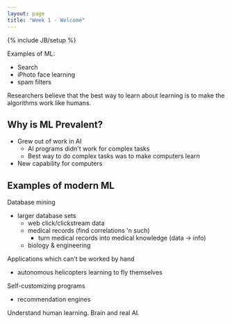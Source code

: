 ```yaml
---
layout: page
title: "Week 1 - Welcome"
---
```

{% include JB/setup %}

Examples of ML:

 - Search
 - iPhoto face learning
 - spam filters

Researchers believe that the best way to learn about learning is to make the
algorithms work like humans.

Why is ML Prevalent?
--------------------

 - Grew out of work in AI
   - AI programs didn't work for complex tasks
   - Best way to do complex tasks was to make computers learn
 - New capability for computers

Examples of modern ML
---------------------

Database mining
 - larger database sets
   - web click/clickstream data
   - medical records (find correlations 'n such)
     - turn medical records into medical knowledge (data -> info)
   - biology & engineering

Applications which can't be worked by hand
 - autonomous helicopters learning to fly themselves

Self-customizing programs
 - recommendation engines

Understand human learning. Brain and real AI.
